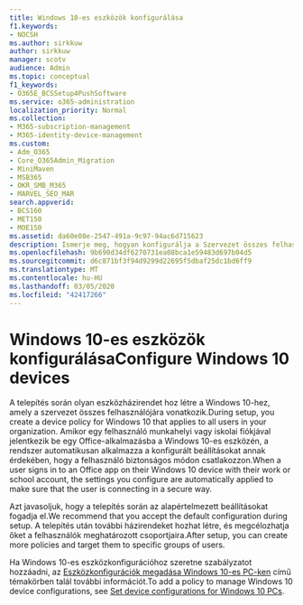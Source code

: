 ```yaml
---
title: Windows 10-es eszközök konfigurálása
f1.keywords:
- NOCSH
ms.author: sirkkuw
author: sirkkuw
manager: scotv
audience: Admin
ms.topic: conceptual
f1_keywords:
- O365E_BCSSetup4PushSoftware
ms.service: o365-administration
localization_priority: Normal
ms.collection:
- M365-subscription-management
- M365-identity-device-management
ms.custom:
- Adm_O365
- Core_O365Admin_Migration
- MiniMaven
- MSB365
- OKR_SMB_M365
- MARVEL_SEO_MAR
search.appverid:
- BCS160
- MET150
- MOE150
ms.assetid: da60e08e-2547-491a-9c97-94ac6d715623
description: Ismerje meg, hogyan konfigurálja a Szervezet összes felhasználójára vonatkozó Windows 10-es eszközházirendeket, és biztosítsa, hogy biztonságos módon csatlakozzanak.
ms.openlocfilehash: 9b690d34df6270731ea08bca1e59483d697b04d5
ms.sourcegitcommit: d6c871bf3f94d9299d22695f5dbaf25dc1bd6ff9
ms.translationtype: MT
ms.contentlocale: hu-HU
ms.lasthandoff: 03/05/2020
ms.locfileid: "42417266"
---
```

# <a name="configure-windows-10-devices"></a><span data-ttu-id="cc368-103">Windows 10-es eszközök konfigurálása</span><span class="sxs-lookup"><span data-stu-id="cc368-103">Configure Windows 10 devices</span></span>

<span data-ttu-id="cc368-104">A telepítés során olyan eszközházirendet hoz létre a Windows 10-hez, amely a szervezet összes felhasználójára vonatkozik.</span><span class="sxs-lookup"><span data-stu-id="cc368-104">During setup, you create a device policy for Windows 10 that applies to all users in your organization.</span></span> <span data-ttu-id="cc368-105">Amikor egy felhasználó munkahelyi vagy iskolai fiókjával jelentkezik be egy Office-alkalmazásba a Windows 10-es eszközén, a rendszer automatikusan alkalmazza a konfigurált beállításokat annak érdekében, hogy a felhasználó biztonságos módon csatlakozzon.</span><span class="sxs-lookup"><span data-stu-id="cc368-105">When a user signs in to an Office app on their Windows 10 device with their work or school account, the settings you configure are automatically applied to make sure that the user is connecting in a secure way.</span></span>
  
<span data-ttu-id="cc368-106">Azt javasoljuk, hogy a telepítés során az alapértelmezett beállításokat fogadja el.</span><span class="sxs-lookup"><span data-stu-id="cc368-106">We recommend that you accept the default configuration during setup.</span></span> <span data-ttu-id="cc368-107">A telepítés után további házirendeket hozhat létre, és megcélozhatja őket a felhasználók meghatározott csoportjaira.</span><span class="sxs-lookup"><span data-stu-id="cc368-107">After setup, you can create more policies and target them to specific groups of users.</span></span>
  
<span data-ttu-id="cc368-108">Ha Windows 10-es eszközkonfigurációhoz szeretne szabályzatot hozzáadni, az [Eszközkonfigurációk megadása Windows 10-es PC-ken](protection-settings-for-windows-10-pcs.md) című témakörben talál további információt.</span><span class="sxs-lookup"><span data-stu-id="cc368-108">To add a policy to manage Windows 10 device configurations, see [Set device configurations for Windows 10 PCs](protection-settings-for-windows-10-pcs.md).</span></span>
  

